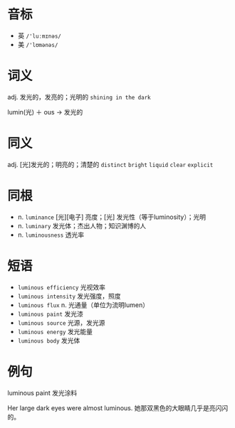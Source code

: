 # 音标

- 英 `/'luːmɪnəs/`
- 美 `/'lʊmənəs/`

# 词义

adj. 发光的，发亮的；光明的
`shining in the dark`



lumin(光) ＋ ous → 发光的

# 同义

adj. [光]发光的；明亮的；清楚的
`distinct` `bright` `liquid` `clear` `explicit`

# 同根

- n. `luminance` [光][电子] 亮度；[光] 发光性（等于luminosity）；光明
- n. `luminary` 发光体；杰出人物；知识渊博的人
- n. `luminousness` 透光率

# 短语

- `luminous efficiency` 光视效率
- `luminous intensity` 发光强度，照度
- `luminous flux` n. 光通量（单位为流明lumen）
- `luminous paint` 发光漆
- `luminous source` 光源，发光源
- `luminous energy` 发光能量
- `luminous body` 发光体

# 例句

luminous paint
发光涂料

Her large dark eyes were almost luminous.
她那双黑色的大眼睛几乎是亮闪闪的。


